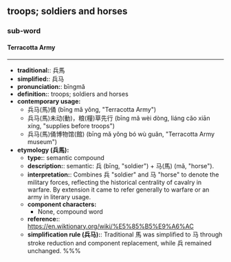 ## troops; soldiers and horses
### sub-word
#### Terracotta Army
---
- **traditional:**: 兵馬
- **simplified:**: 兵马
- **pronunciation:**: bīngmǎ
- **definition:**: troops; soldiers and horses
- **contemporary usage:**
  - 兵马(馬)俑 (bīng mǎ yǒng, "Terracotta Army")
  - 兵马(馬)未动(動)，粮(糧)草先行 (bīng mǎ wèi dòng, liáng cǎo xiān xíng, "supplies before troops")
  - 兵马(馬)俑博物馆(館) (bīng mǎ yǒng bó wù guǎn, "Terracotta Army museum")
- **etymology (兵馬):**
  - **type:**: semantic compound
  - **description:**: semantic: 兵 (bīng, "soldier") + 马(馬) (mǎ, "horse").
  - **interpretation:**: Combines 兵 "soldier" and 马 "horse" to denote the military forces, reflecting the historical centrality of cavalry in warfare. By extension it came to refer generally to warfare or an army in literary usage.
  - **component characters:**
    - None, compound word
  - **reference:**: https://en.wiktionary.org/wiki/%E5%85%B5%E9%A6%AC
  - **simplification rule (兵马):**: Traditional 馬 was simplified to 马 through stroke reduction and component replacement, while 兵 remained unchanged.
%%%